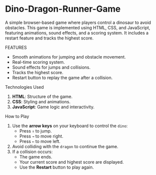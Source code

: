# Dino-Dragon-Runner-Game
A simple browser-based game where players control a dinosaur to avoid obstacles. This game is implemented using HTML, CSS, and JavaScript, featuring animations, sound effects, and a scoring system. It includes a restart feature and tracks the highest score.

   FEATURES
- Smooth animations for jumping and obstacle movement.
- Real-time scoring system.
- Sound effects for jumps and collisions.
- Tracks the highest score.
- Restart button to replay the game after a collision.

 Technologies Used
1. **HTML**: Structure of the game.
2. **CSS**: Styling and animations.
3. **JavaScript**: Game logic and interactivity.

 How to Play
1. Use the **arrow keys** on your keyboard to control the `dino`:
   - Press `↑` to jump.
   - Press `→` to move right.
   - Press `←` to move left.
2. Avoid colliding with the `dragon` to continue the game.
3. If a collision occurs:
   - The game ends.
   - Your current score and highest score are displayed.
   - Use the **Restart** button to play again.
